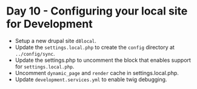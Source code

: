 # Day 10 - Configuring your local site for Development

- Setup a new drupal site `d8local`.
- Update the `settings.local.php` to create the `config` directory at `../config/sync`.
- Update the settings.php to uncomment the block that enables support for
  `settings.local.php`.
- Uncomment `dynamic_page` and `render` cache in settings.local.php.
- Update `development.services.yml` to enable twig debugging.
